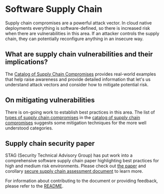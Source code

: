 # Software Supply Chain

Supply chain compromises are a powerful attack vector. In cloud native
deployments everything is software-defined, so there is increased risk when
there are vulnerabilities in this area. If an attacker controls the supply
chain, they can potentially reconfigure anything in an insecure way.

## What are supply chain vulnerabilities and their implications?

The [Catalog of Supply Chain Compromises](./compromises) provides real-world
examples that help raise awareness and provide detailed information that
let's us understand attack vectors and consider how to mitigate potential
risk.

## On mitigating vulnerabilities

There is on-going work to establish best practices in this area. The list of
[types of supply chain compromises](./compromises/compromise-definitions.md)
in the [catalog of supply chain compromises](./compromises) suggests some
mitigation techniques for the more well understood categories.

## Supply chain security paper

STAG (Security Technical Advisory Group) has put work into a comprehensive
software supply chain paper highlighting best practices for high and medium risk
environments. Please check out
[the paper](./supply-chain-security-paper/sscsp.md)
and corollary
[secure supply chain assessment document](./supply-chain-security-paper/secure-supply-chain-assessment.md)
to learn more.

For information about contributing to the document or providing feedback, please
refer to the [README](./supply-chain-security-paper/README.md).
